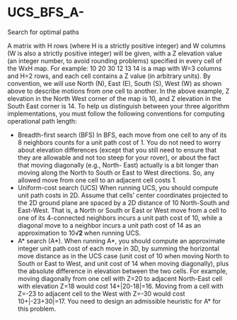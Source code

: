 # UCS_BFS_A-
Search for optimal paths


A matrix with H rows (where H is a strictly positive integer) and W columns (W is also a strictly
positive integer) will be given, with a Z elevation value (an integer number, to avoid rounding
problems) specified in every cell of the WxH map. For example:
10 20 30
12 13 14
is a map with W=3 columns and H=2 rows, and each cell contains a Z value (in arbitrary units). By
convention, we will use North (N), East (E), South (S), West (W) as shown above to describe
motions from one cell to another. In the above example, Z elevation in the North West corner of
the map is 10, and Z elevation in the South East corner is 14.
To help us distinguish between your three algorithm implementations, you must follow the
following conventions for computing operational path length:
- Breadth-first search (BFS)
In BFS, each move from one cell to any of its 8 neighbors counts for a unit path cost of 1. You do
not need to worry about elevation differences (except that you still need to ensure that they are
allowable and not too steep for your rover), or about the fact that moving diagonally (e.g., North-
East) actually is a bit longer than moving along the North to South or East to West directions. So,
any allowed move from one cell to an adjacent cell costs 1.
- Uniform-cost search (UCS)
When running UCS, you should compute unit path costs in 2D. Assume that cells’ center
coordinates projected to the 2D ground plane are spaced by a 2D distance of 10 North-South and
East-West. That is, a North or South or East or West move from a cell to one of its 4-connected
neighbors incurs a unit path cost of 10, while a diagonal move to a neighbor incurs a unit path
cost of 14 as an approximation to 10√𝟐 when running UCS.
- A* search (A*).
When running A*, you should compute an approximate integer unit path cost of each move in
3D, by summing the horizontal move distance as in the UCS case (unit cost of 10 when moving
North to South or East to West, and unit cost of 14 when moving diagonally), plus the absolute
difference in elevation between the two cells. For example, moving diagonally from one cell with
Z=20 to adjacent North-East cell with elevation Z=18 would cost 14+|20-18|=16. Moving from a
cell with Z=-23 to adjacent cell to the West with Z=-30 would cost 10+|-23+30|=17. You need to
design an admissible heuristic for A* for this problem.
